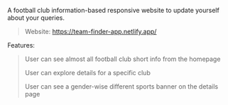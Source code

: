 A football club information-based responsive website to update yourself about your queries.

>Website: https://team-finder-app.netlify.app/

Features:
>User can see almost all football club short info from the homepage 
>
>User can explore details for a specific club
>
>User can see a gender-wise different sports banner on the details page 
